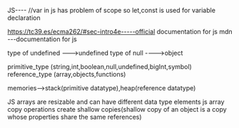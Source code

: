 JS----
//var in js has problem of scope so let,const is used for variable declaration

https://tc39.es/ecma262/#sec-intro4e-----official documentation for js
mdn ---documentation for js

type of undefined --->undefined
type of null ---->object

primitive_type (string,int,boolean,null,undefined,bigInt,symbol)
reference_type (array,objects,functions)

memories-->stack(primitive datatype),heap(reference datatype)

JS arrays are resizable and can have different data type elements
js array copy operations create shallow copies(shallow copy of an object is a copy whose properties share the same references)
